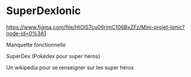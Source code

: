 # SuperDexIonic

https://www.figma.com/file/HIOlS7cu06rimC106BxZFz/Mini-projet-Ionic?node-id=0%3A1

Manquette fonctionnelle 

SuperDex (Pokédex pour super héros)

Un wikipédia pour se renseigner sur les super héros 
